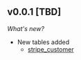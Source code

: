 ## v0.0.1 [TBD]

_What's new?_

- New tables added
  - [stripe_customer](https://hub.steampipe.io/plugins/turbot/stripe/tables/customer)
